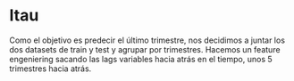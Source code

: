 # Itau
Como el objetivo es predecir el último trimestre, nos decidimos a juntar los dos datasets de train y test y agrupar por trimestres. 
Hacemos un feature engeniering sacando las lags variables hacia atrás en el tiempo, unos 5 trimestres hacia atrás.
